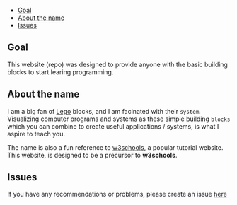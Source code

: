 - [Goal](#goal)
- [About the name](#about-the-name)
- [Issues](#issues)

## Goal

This website (repo) was designed to provide anyone with the basic building blocks to start learing programming. 

## About the name 

I am a big fan of [Lego](https://www.lego.com) blocks, and I am facinated with their `system`. Visualizing computer programs and systems as these simple building `blocks` which you can combine to create useful applications / systems, is what I aspire to teach you.

The name is also a fun reference to [w3schools](https://www.w3schools.com), a popular tutorial website. This website, is designed to be a precursor to **w3schools**.

## Issues

If you have any recommendations or problems, please create an issue [here](https://github.com/b3labs/b3labs.github.io/issues)

